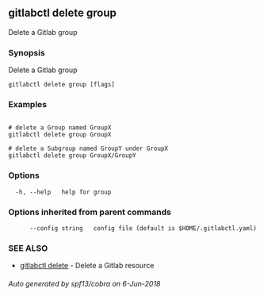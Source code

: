 ## gitlabctl delete group

Delete a Gitlab group

### Synopsis

Delete a Gitlab group

```
gitlabctl delete group [flags]
```

### Examples

```

# delete a Group named GroupX
gitlabctl delete group GroupX

# delete a Subgroup named GroupY under GroupX
gitlabctl delete group GroupX/GroupY

```

### Options

```
  -h, --help   help for group
```

### Options inherited from parent commands

```
      --config string   config file (default is $HOME/.gitlabctl.yaml)
```

### SEE ALSO

* [gitlabctl delete](gitlabctl_delete.md)	 - Delete a Gitlab resource

###### Auto generated by spf13/cobra on 6-Jun-2018
